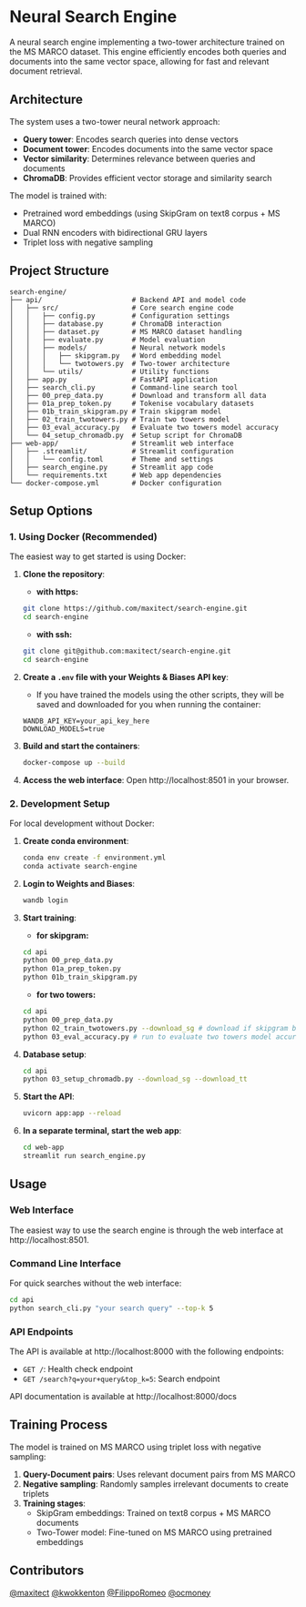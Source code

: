 # Neural Search Engine

A neural search engine implementing a two-tower architecture trained on the MS MARCO dataset. This engine efficiently encodes both queries and documents into the same vector space, allowing for fast and relevant document retrieval.

## Architecture

The system uses a two-tower neural network approach:

- **Query tower**: Encodes search queries into dense vectors
- **Document tower**: Encodes documents into the same vector space
- **Vector similarity**: Determines relevance between queries and documents
- **ChromaDB**: Provides efficient vector storage and similarity search

The model is trained with:

- Pretrained word embeddings (using SkipGram on text8 corpus + MS MARCO)
- Dual RNN encoders with bidirectional GRU layers
- Triplet loss with negative sampling

## Project Structure

```
search-engine/
├── api/                      # Backend API and model code
│   ├── src/                  # Core search engine code
│   │   ├── config.py         # Configuration settings
│   │   ├── database.py       # ChromaDB interaction
│   │   ├── dataset.py        # MS MARCO dataset handling
│   │   ├── evaluate.py       # Model evaluation
│   │   ├── models/           # Neural network models
│   │   │   ├── skipgram.py   # Word embedding model
│   │   │   └── twotowers.py  # Two-tower architecture
│   │   └── utils/            # Utility functions
│   ├── app.py                # FastAPI application
│   ├── search_cli.py         # Command-line search tool
│   ├── 00_prep_data.py       # Download and transform all data
│   ├── 01a_prep_token.py     # Tokenise vocabulary datasets
│   ├── 01b_train_skipgram.py # Train skipgram model
│   ├── 02_train_twotowers.py # Train two towers model
│   ├── 03_eval_accuracy.py   # Evaluate two towers model accuracy
│   └── 04_setup_chromadb.py  # Setup script for ChromaDB
├── web-app/                  # Streamlit web interface
│   ├── .streamlit/           # Streamlit configuration
│   │   └── config.toml       # Theme and settings
│   ├── search_engine.py      # Streamlit app code
│   └── requirements.txt      # Web app dependencies
└── docker-compose.yml        # Docker configuration
```

## Setup Options

### 1. Using Docker (Recommended)

The easiest way to get started is using Docker:

1. **Clone the repository**:

   - **with https:**

   ```bash
   git clone https://github.com/maxitect/search-engine.git
   cd search-engine
   ```

   - **with ssh:**

   ```bash
   git clone git@github.com:maxitect/search-engine.git
   cd search-engine
   ```

2. **Create a `.env` file with your Weights & Biases API key**:

   - If you have trained the models using the other scripts, they will be saved and downloaded for you when running the container:

   ```
   WANDB_API_KEY=your_api_key_here
   DOWNLOAD_MODELS=true
   ```

3. **Build and start the containers**:

   ```bash
   docker-compose up --build
   ```

4. **Access the web interface**:
   Open http://localhost:8501 in your browser.

### 2. Development Setup

For local development without Docker:

1. **Create conda environment**:

   ```bash
   conda env create -f environment.yml
   conda activate search-engine
   ```

2. **Login to Weights and Biases**:

   ```bash
   wandb login
   ```

3. **Start training**:

   - **for skipgram:**

   ```bash
   cd api
   python 00_prep_data.py
   python 01a_prep_token.py
   python 01b_train_skipgram.py
   ```

   - **for two towers:**

   ```bash
   cd api
   python 00_prep_data.py
   python 02_train_twotowers.py --download_sg # download if skipgram best model is not local already
   python 03_eval_accuracy.py # run to evaluate two towers model accuracy on validation data
   ```

4. **Database setup**:

   ```bash
   cd api
   python 03_setup_chromadb.py --download_sg --download_tt
   ```

5. **Start the API**:

   ```bash
   uvicorn app:app --reload
   ```

6. **In a separate terminal, start the web app**:
   ```bash
   cd web-app
   streamlit run search_engine.py
   ```

## Usage

### Web Interface

The easiest way to use the search engine is through the web interface at http://localhost:8501.

### Command Line Interface

For quick searches without the web interface:

```bash
cd api
python search_cli.py "your search query" --top-k 5
```

### API Endpoints

The API is available at http://localhost:8000 with the following endpoints:

- `GET /`: Health check endpoint
- `GET /search?q=your+query&top_k=5`: Search endpoint

API documentation is available at http://localhost:8000/docs

## Training Process

The model is trained on MS MARCO using triplet loss with negative sampling:

1. **Query-Document pairs**: Uses relevant document pairs from MS MARCO
2. **Negative sampling**: Randomly samples irrelevant documents to create triplets
3. **Training stages**:
   - SkipGram embeddings: Trained on text8 corpus + MS MARCO documents
   - Two-Tower model: Fine-tuned on MS MARCO using pretrained embeddings

## Contributors

[@maxitect](https://github.com/maxitect)
[@kwokkenton](https://github.com/kwokkenton)
[@FilippoRomeo](https://github.com/FilippoRomeo)
[@ocmoney](https://github.com/ocmoney)
